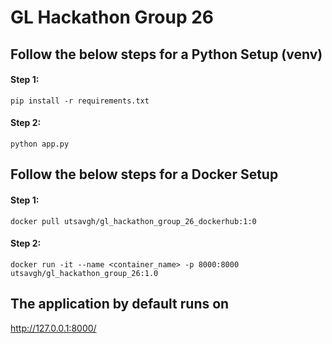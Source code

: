# GL Hackathon Group 26

## Follow the below steps for a Python Setup (venv)
#### Step 1:
```pip install -r requirements.txt```
#### Step 2:
```python app.py```

## Follow the below steps for a Docker Setup

#### Step 1:
```docker pull utsavgh/gl_hackathon_group_26_dockerhub:1:0```
#### Step 2:
```docker run -it --name <container_name> -p 8000:8000 utsavgh/gl_hackathon_group_26:1.0```

## The application by default runs on

http://127.0.0.1:8000/